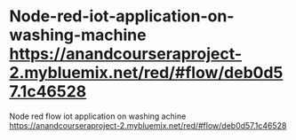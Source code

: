 # Node-red-iot-application-on-washing-machine https://anandcourseraproject-2.mybluemix.net/red/#flow/deb0d57.1c46528
Node red flow  iot application on washing achine
https://anandcourseraproject-2.mybluemix.net/red/#flow/deb0d57.1c46528
